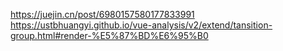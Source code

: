 https://juejin.cn/post/6980157580177833991
https://ustbhuangyi.github.io/vue-analysis/v2/extend/tansition-group.html#render-%E5%87%BD%E6%95%B0
